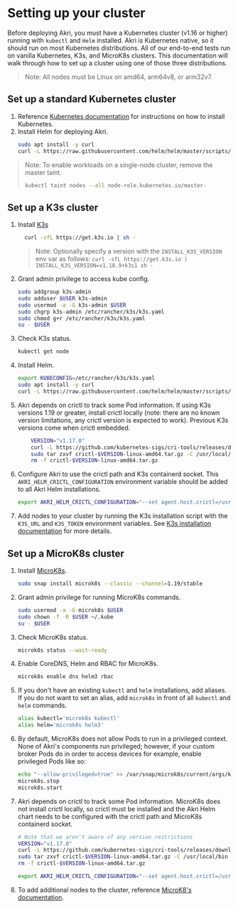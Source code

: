 # Setting up your cluster
Before deploying Akri, you must have a Kubernetes cluster (v1.16 or higher) running with `kubectl` and `Helm` installed. Akri is Kubernetes native, so it should run on most Kubernetes distributions. All of our end-to-end tests run on vanilla Kubernetes, K3s, and MicroK8s clusters. This documentation will walk through how to set up a cluster using one of those three distributions.

>Note: All nodes must be Linux on amd64, arm64v8, or arm32v7.

## Set up a standard Kubernetes cluster
1. Reference [Kubernetes documentation](https://kubernetes.io/docs/tasks/tools/) for instructions on how to install Kubernetes. 
1. Install Helm for deploying Akri.
    ```sh
    sudo apt install -y curl
    curl -L https://raw.githubusercontent.com/helm/helm/master/scripts/get-helm-3 | bash
    ```

> Note: To enable workloads on a single-node cluster, remove the master taint.
> ```sh
> kubectl taint nodes --all node-role.kubernetes.io/master-
> ```

## Set up a K3s cluster
1. Install [K3s](https://k3s.io/)
    ```sh
      curl -sfL https://get.k3s.io | sh -
    ```
    
    >Note: Optionally specify a version with the `INSTALL_K3S_VERSION` env var as follows: `curl -sfL https://get.k3s.io | INSTALL_K3S_VERSION=v1.18.9+k3s1 sh -`
1. Grant admin privilege to access kube config.
    ```sh
    sudo addgroup k3s-admin
    sudo adduser $USER k3s-admin
    sudo usermod -a -G k3s-admin $USER
    sudo chgrp k3s-admin /etc/rancher/k3s/k3s.yaml
    sudo chmod g+r /etc/rancher/k3s/k3s.yaml
    su - $USER
    ```
1. Check K3s status.
    ```sh
    kubectl get node
    ```
1. Install Helm.
    ```sh
    export KUBECONFIG=/etc/rancher/k3s/k3s.yaml
    sudo apt install -y curl
    curl -L https://raw.githubusercontent.com/helm/helm/master/scripts/get-helm-3 | bash
    ```
1. Akri depends on crictl to track some Pod information. If using K3s versions 1.19 or greater, install crictl locally (note: there are no known version limitations, any crictl version is expected to work). Previous K3s versions come when crictl embedded.
    ```sh
        VERSION="v1.17.0"
        curl -L https://github.com/kubernetes-sigs/cri-tools/releases/download/$VERSION/crictl-${VERSION}-linux-amd64.tar.gz --output crictl-${VERSION}-linux-amd64.tar.gz
        sudo tar zxvf crictl-$VERSION-linux-amd64.tar.gz -C /usr/local/bin
        rm -f crictl-$VERSION-linux-amd64.tar.gz
    ```
1. Configure Akri to use the crictl path and K3s containerd socket. This `AKRI_HELM_CRICTL_CONFIGURATION` environment variable should be added to all Akri Helm installations. 
    ```sh
    export AKRI_HELM_CRICTL_CONFIGURATION="--set agent.host.crictl=/usr/local/bin/crictl --set agent.host.dockerShimSock=/run/k3s/containerd/containerd.sock"
    ```
1. Add nodes to your cluster by running the K3s installation script with the `K3S_URL` and `K3S_TOKEN` environment variables. See [K3s installation documentation](https://rancher.com/docs/k3s/latest/en/quick-start/#install-script) for more details.

## Set up a MicroK8s cluster
1. Install [MicroK8s](https://microk8s.io/docs).
    ```sh
    sudo snap install microk8s --classic --channel=1.19/stable
    ```
1. Grant admin privilege for running MicroK8s commands.
    ```sh
    sudo usermod -a -G microk8s $USER
    sudo chown -f -R $USER ~/.kube
    su - $USER
    ```
1. Check MicroK8s status.
    ```sh
    microk8s status --wait-ready
    ```
1. Enable CoreDNS, Helm and RBAC for MicroK8s.
    ```sh
    microk8s enable dns helm3 rbac
    ```
1. If you don't have an existing `kubectl` and `helm` installations, add aliases. If you do not want to set an alias, add `microk8s` in front of all `kubectl` and `helm` commands.
    ```sh
    alias kubectl='microk8s kubectl'
    alias helm='microk8s helm3'
    ```
1. By default, MicroK8s does not allow Pods to run in a privileged context. None of Akri's components run privileged; however, if your custom broker Pods do in order to access devices for example, enable privileged Pods like so:
    ```sh
    echo "--allow-privileged=true" >> /var/snap/microk8s/current/args/kube-apiserver
    microk8s.stop
    microk8s.start
    ```
1. Akri depends on crictl to track some Pod information. MicroK8s does not install crictl locally, so crictl must be installed and the Akri Helm chart needs to be configured with the crictl path and MicroK8s containerd socket.
    ```sh
    # Note that we aren't aware of any version restrictions
    VERSION="v1.17.0"
    curl -L https://github.com/kubernetes-sigs/cri-tools/releases/download/$VERSION/crictl-${VERSION}-linux-amd64.tar.gz --output crictl-${VERSION}-linux-amd64.tar.gz
    sudo tar zxvf crictl-$VERSION-linux-amd64.tar.gz -C /usr/local/bin
    rm -f crictl-$VERSION-linux-amd64.tar.gz

    export AKRI_HELM_CRICTL_CONFIGURATION="--set agent.host.crictl=/usr/local/bin/crictl --set agent.host.dockerShimSock=/var/snap/microk8s/common/run/containerd.sock"
    ```
1. To add additional nodes to the cluster, reference [MicroK8's documentation](https://microk8s.io/docs/clustering).
